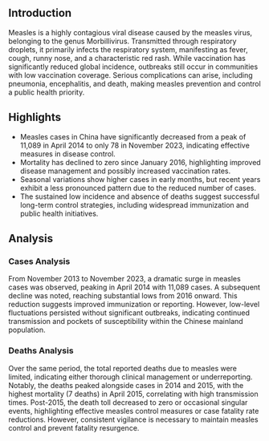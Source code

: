 ## Introduction

Measles is a highly contagious viral disease caused by the measles virus, belonging to the genus Morbillivirus. Transmitted through respiratory droplets, it primarily infects the respiratory system, manifesting as fever, cough, runny nose, and a characteristic red rash. While vaccination has significantly reduced global incidence, outbreaks still occur in communities with low vaccination coverage. Serious complications can arise, including pneumonia, encephalitis, and death, making measles prevention and control a public health priority.
## Highlights

- Measles cases in China have significantly decreased from a peak of 11,089 in April 2014 to only 78 in November 2023, indicating effective measures in disease control. <br/>
- Mortality has declined to zero since January 2016, highlighting improved disease management and possibly increased vaccination rates. <br/>
- Seasonal variations show higher cases in early months, but recent years exhibit a less pronounced pattern due to the reduced number of cases. <br/>
- The sustained low incidence and absence of deaths suggest successful long-term control strategies, including widespread immunization and public health initiatives.
## Analysis

### Cases Analysis
From November 2013 to November 2023, a dramatic surge in measles cases was observed, peaking in April 2014 with 11,089 cases. A subsequent decline was noted, reaching substantial lows from 2016 onward. This reduction suggests improved immunization or reporting. However, low-level fluctuations persisted without significant outbreaks, indicating continued transmission and pockets of susceptibility within the Chinese mainland population.

### Deaths Analysis
Over the same period, the total reported deaths due to measles were limited, indicating either thorough clinical management or underreporting. Notably, the deaths peaked alongside cases in 2014 and 2015, with the highest mortality (7 deaths) in April 2015, correlating with high transmission times. Post-2015, the death toll decreased to zero or occasional singular events, highlighting effective measles control measures or case fatality rate reductions. However, consistent vigilance is necessary to maintain measles control and prevent fatality resurgence.
